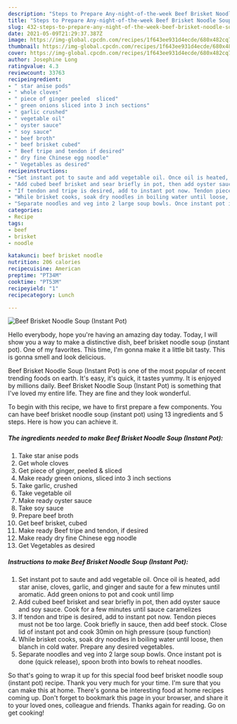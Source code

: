 ```yaml
---
description: "Steps to Prepare Any-night-of-the-week Beef Brisket Noodle Soup (Instant Pot)"
title: "Steps to Prepare Any-night-of-the-week Beef Brisket Noodle Soup (Instant Pot)"
slug: 432-steps-to-prepare-any-night-of-the-week-beef-brisket-noodle-soup-instant-pot
date: 2021-05-09T21:29:37.387Z
image: https://img-global.cpcdn.com/recipes/1f643ee931d4ecde/680x482cq70/beef-brisket-noodle-soup-instant-pot-recipe-main-photo.jpg
thumbnail: https://img-global.cpcdn.com/recipes/1f643ee931d4ecde/680x482cq70/beef-brisket-noodle-soup-instant-pot-recipe-main-photo.jpg
cover: https://img-global.cpcdn.com/recipes/1f643ee931d4ecde/680x482cq70/beef-brisket-noodle-soup-instant-pot-recipe-main-photo.jpg
author: Josephine Long
ratingvalue: 4.3
reviewcount: 33763
recipeingredient:
- " star anise pods"
- " whole cloves"
- " piece of ginger peeled  sliced"
- " green onions sliced into 3 inch sections"
- " garlic crushed"
- " vegetable oil"
- " oyster sauce"
- " soy sauce"
- " beef broth"
- " beef brisket cubed"
- " Beef tripe and tendon if desired"
- " dry fine Chinese egg noodle"
- " Vegetables as desired"
recipeinstructions:
- "Set instant pot to saute and add vegetable oil. Once oil is heated, add star anise, cloves, garlic, and ginger and saute for a few minutes until aromatic. Add green onions to pot and cook until limp"
- "Add cubed beef brisket and sear briefly in pot, then add oyster sauce and soy sauce. Cook for a few minutes until sauce caramelizes"
- "If tendon and tripe is desired, add to instant pot now. Tendon pieces must not be too large. Cook briefly in sauce, then add beef stock. Close lid of instant pot and cook 30min on high pressure (soup function)"
- "While brisket cooks, soak dry noodles in boiling water until loose, then blanch in cold water. Prepare any desired vegetables."
- "Separate noodles and veg into 2 large soup bowls. Once instant pot is done (quick release), spoon broth into bowls to reheat noodles."
categories:
- Recipe
tags:
- beef
- brisket
- noodle

katakunci: beef brisket noodle 
nutrition: 206 calories
recipecuisine: American
preptime: "PT34M"
cooktime: "PT53M"
recipeyield: "1"
recipecategory: Lunch

---
```



![Beef Brisket Noodle Soup (Instant Pot)](https://img-global.cpcdn.com/recipes/1f643ee931d4ecde/680x482cq70/beef-brisket-noodle-soup-instant-pot-recipe-main-photo.jpg)

Hello everybody, hope you're having an amazing day today. Today, I will show you a way to make a distinctive dish, beef brisket noodle soup (instant pot). One of my favorites. This time, I'm gonna make it a little bit tasty. This is gonna smell and look delicious.

Beef Brisket Noodle Soup (Instant Pot) is one of the most popular of recent trending foods on earth. It's easy, it's quick, it tastes yummy. It is enjoyed by millions daily. Beef Brisket Noodle Soup (Instant Pot) is something that I've loved my entire life. They are fine and they look wonderful.




To begin with this recipe, we have to first prepare a few components. You can have beef brisket noodle soup (instant pot) using 13 ingredients and 5 steps. Here is how you can achieve it.

<!--inarticleads1-->

##### The ingredients needed to make Beef Brisket Noodle Soup (Instant Pot):

1. Take  star anise pods
1. Get  whole cloves
1. Get  piece of ginger, peeled &amp; sliced
1. Make ready  green onions, sliced into 3 inch sections
1. Take  garlic, crushed
1. Take  vegetable oil
1. Make ready  oyster sauce
1. Take  soy sauce
1. Prepare  beef broth
1. Get  beef brisket, cubed
1. Make ready  Beef tripe and tendon, if desired
1. Make ready  dry fine Chinese egg noodle
1. Get  Vegetables as desired




<!--inarticleads2-->

##### Instructions to make Beef Brisket Noodle Soup (Instant Pot):

1. Set instant pot to saute and add vegetable oil. Once oil is heated, add star anise, cloves, garlic, and ginger and saute for a few minutes until aromatic. Add green onions to pot and cook until limp
1. Add cubed beef brisket and sear briefly in pot, then add oyster sauce and soy sauce. Cook for a few minutes until sauce caramelizes
1. If tendon and tripe is desired, add to instant pot now. Tendon pieces must not be too large. Cook briefly in sauce, then add beef stock. Close lid of instant pot and cook 30min on high pressure (soup function)
1. While brisket cooks, soak dry noodles in boiling water until loose, then blanch in cold water. Prepare any desired vegetables.
1. Separate noodles and veg into 2 large soup bowls. Once instant pot is done (quick release), spoon broth into bowls to reheat noodles.




So that's going to wrap it up for this special food beef brisket noodle soup (instant pot) recipe. Thank you very much for your time. I'm sure that you can make this at home. There's gonna be interesting food at home recipes coming up. Don't forget to bookmark this page in your browser, and share it to your loved ones, colleague and friends. Thanks again for reading. Go on get cooking!

